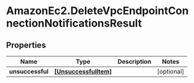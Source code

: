 # AmazonEc2.DeleteVpcEndpointConnectionNotificationsResult

## Properties

Name | Type | Description | Notes
------------ | ------------- | ------------- | -------------
**unsuccessful** | [**[UnsuccessfulItem]**](UnsuccessfulItem.md) |  | [optional] 


